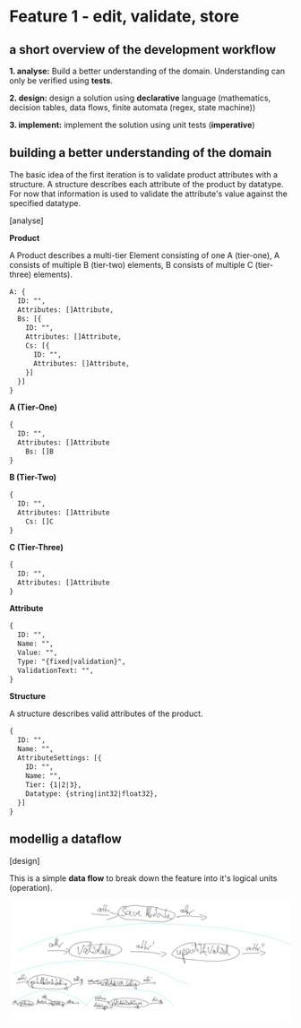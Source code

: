 # Feature 1 - edit, validate, store

## a short overview of the development workflow

**1. analyse:** Build a better understanding of the domain. Understanding can only be verified using **tests**.

**2. design:** design a solution using **declarative** language (mathematics, decision tables, data flows, finite automata (regex, state machine)) 

**3. implement:** implement the solution using unit tests (**imperative**)

## building a better understanding of the domain

The basic idea of the first iteration is to validate product attributes with a structure. A structure describes each attribute of the product by datatype. For now that information is used to validate the attribute's value against the specified datatype.

[analyse]

**Product** 

A Product describes a multi-tier Element consisting of one A (tier-one), A consists of multiple B (tier-two) elements, B consists of multiple C (tier-three) elements).

```
A: {
  ID: "",
  Attributes: []Attribute,
  Bs: [{
    ID: "",
    Attributes: []Attribute,
    Cs: [{
      ID: "",
      Attributes: []Attribute,
    }]
  }]
}
```

**A (Tier-One)**
```
{
  ID: "",
  Attributes: []Attribute
	Bs: []B
}
```

**B (Tier-Two)**
```
{
  ID: "",
  Attributes: []Attribute
	Cs: []C
}
```

**C (Tier-Three)**
```
{
  ID: "",
  Attributes: []Attribute
}
```

**Attribute**
```
{
  ID: "",
  Name: "",
  Value: "",
  Type: "{fixed|validation}",
  ValidationText: "",
}
```

**Structure**

A structure describes valid attributes of the product. 
```
{
  ID: "",
  Name: "",
  AttributeSettings: [{
    ID: "",
    Name: "",
    Tier: {1|2|3},
    Datatype: {string|int32|float32},
  }]
}
```

## modellig a dataflow

[design]

This is a simple **data flow** to break down the feature into it's logical units (operation).

![save attribute](images/save_attribute_01.png)



